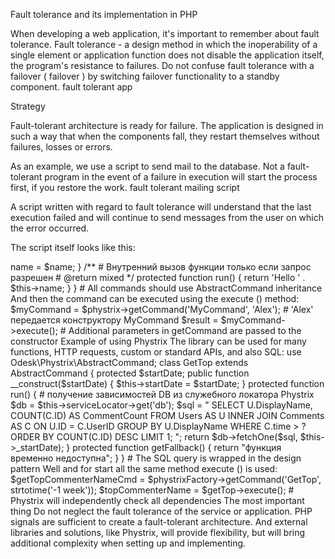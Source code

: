 Fault tolerance and its implementation in PHP

When developing a web application, it's important to remember about fault tolerance. Fault tolerance - a design method in which the inoperability of a single element or application function does not disable the application itself, the program's resistance to failures. Do not confuse fault tolerance with a failover ( failover ) by switching failover functionality to a standby component. fault tolerant app

Strategy

Fault-tolerant architecture is ready for failure. The application is designed in such a way that when the components fall, they restart themselves without failures, losses or errors.

As an example, we use a script to send mail to the database. Not a fault-tolerant program in the event of a failure in execution will start the process first, if you restore the work. fault tolerant mailing script

A script written with regard to fault tolerance will understand that the last execution failed and will continue to send messages from the user on which the error occurred.

The script itself looks like this:

<?

# получаем id пользователя для восстановления, если скрипт был завершен некорректно
$restart_from = file_get_contents('/tmp/mail.status');


# получаем список всех пользователей
$users = get_list('SELET * FROM users ORDER BY id');

foreach ( $users as $user )
{
    # пропускаем отправку, если переменная восстановления задана
    if ( $restart_from && $user['id'] <= $restart_from ) continue;

    send_email($user['id']);
    
    # сохраняем id пользователя в файл статуса
    file_put_contents('/tmp/mail.status', $user['id']);
}

# удаляем файл статуса 
unlink('/tmp/mail.status');
# The absence of a status file indicates the successful completion of the previous sending

Another option for a fault-tolerant application is to run scripts in separate child processes, using multithreading. If malfunctions occur, the process will end with an error, and the vorker will restart. Gearman is suitable for this .

Signals

In UNIX-like systems, signals are a method of notifying processes about events. They are executed asynchronously and with high priority, so when receiving such notification, the system interrupts the execution of the process. UNIX signals

What does the signals in the article on fault tolerance mean? The function is suitable for stopping or restarting processes (daemons) in case of an error, and the task is correctly completed.

PCNTL

For PHP, the pcntl process manager extension is available. It uses a UNIX-style control of processes and subroutines, including signal processing. So on its basis the simplest fault-tolerant system is implemented:

<?
declare(ticks = 1);
class SIG { public static $cought = 0; }
…

function sig_handler($sig) {
    SIG::$cought = $sig;
    echo 'Finishing all operations to exit...' . "\n";
}

pcntl_signal(SIGINT,  "sig_handler");
pcntl_signal(SIGTERM, "sig_handler");
pcntl_signal(SIGHUP,  "sig_handler");


while ( true )
{
   /*
      Длинный код скрипта для обработки с нужными действиями
   */
…

    if ( SIG::$cought )
    {
        echo 'finished operations, exiting now' . "\n";
        exit;
    }
}
# It catches signals SIGINT, SIGTERM, SIGHUP, if such a signal comes, then the script stops

This approach is used to correctly restart the scripts when using the supervisor .

pcntl is suitable for PHP asynchronous execution as an alternative to pthreads . The difference between extensions is that pcntl is a process manager, and pthreads is a thread manager.

Phystrix

PHP-library Phystrix was developed under the impression and on the principle of Netflix Hystrix. It is designed for distributed applications with dependencies.Phystrix scheme

At its core, Phystrix is ​​a wrapper for PHP scripts that isolates their execution from each other, providing fault tolerance and no cascading failures.

Principle of operation

When you create the Phystrix command, you use the run () method , which performs the required function (database query, API call), and the getFallback () method , which calls the default value.

Then, when you call execute (), Phystrix starts the function denoted by run () . And in case of an error, it calls the default value in getFallback () , for example, "The function is temporarily unavailable."

For the library to work correctly, an APC extension is required , and for installation it is recommended to use Composer :

"require": {
     "odesk/phystrix": "dev-master"
}
# Will use the company's repository on GitHub

In the simplest case, an example of using Phystrix would look like this:

use Odesk\Phystrix\AbstractCommand;

class MyCommand extends AbstractCommand
{
    protected $name;

    public function __construct($name)
    {
        $this->name = $name;
    }

    /**
     # Внутренний вызов функции только если запрос разрешен
     # @return mixed
     */
    protected function run()
    {
        return 'Hello ' . $this->name;
    }
}
# All commands should use AbstractCommand inheritance

And then the command can be executed using the execute () method:

$myCommand = $phystrix->getCommand('MyCommand', 'Alex'); # 'Alex' передается конструктору MyCommand
$result = $myCommand->execute();
# Additional parameters in getCommand are passed to the constructor

Example of using Phystrix

The library can be used for many functions, HTTP requests, custom or standard APIs, and also SQL:

use Odesk\Phystrix\AbstractCommand;
    
class GetTop extends AbstractCommand
{
    protected $startDate;
   
    public function __construct($startDate)
    {
        $this->startDate = $startDate;
    }
  
     protected function run()
    {
        # получение зависимостей DB из служебного локатора Phystrix
        $db = $this->serviceLocator->get('db');
        $sql = "
            SELECT
             U.DisplayName,
             COUNT(C.ID) AS CommentCount
            FROM
             Users AS U
             INNER JOIN Comments AS C ON U.ID = C.UserID
            GROUP BY
             U.DisplayName
            WHERE C.time > ?
            ORDER BY
             COUNT(C.ID) DESC
            LIMIT 1;
        ";
        return $db->fetchOne($sql, $this->_startDate); 
    }
      
    protected function getFallback()
    {
        return "функция временно недоступна";
    }
}
# The SQL query is wrapped in the design pattern

Well and for start all the same method execute () is used:

$getTopCommenterNameCmd =
    $phystrixFactory->getCommand('GetTop', strtotime('-1 week'));
$topCommenterName = $getTop->execute();
# Phystrix will independently check all dependencies

The most important thing

Do not neglect the fault tolerance of the service or application. PHP signals are sufficient to create a fault-tolerant architecture. And external libraries and solutions, like Phystrix, will provide flexibility, but will bring additional complexity when setting up and implementing.